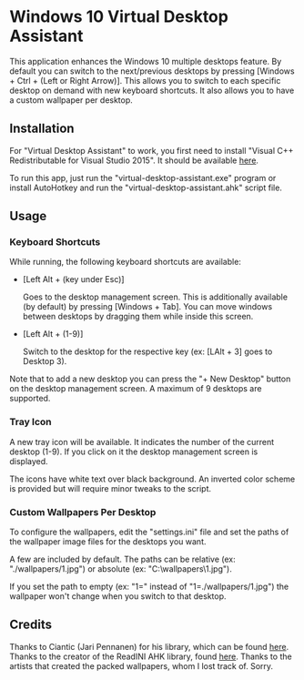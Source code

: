 Windows 10 Virtual Desktop Assistant
===

This application enhances the Windows 10 multiple desktops feature.
By default you can switch to the next/previous desktops by pressing [Windows + Ctrl + (Left or Right Arrow)].
This allows you to switch to each specific desktop on demand with new keyboard shortcuts.
It also allows you to have a custom wallpaper per desktop.

## Installation

For "Virtual Desktop Assistant" to work, you first need to install "Visual C++ Redistributable for Visual Studio 2015".
It should be available [here](https://www.microsoft.com/en-us/download/details.aspx?id=48145).

To run this app, just run the "virtual-desktop-assistant.exe" program or install AutoHotkey and run the "virtual-desktop-assistant.ahk" script file.

## Usage

### Keyboard Shortcuts

While running, the following keyboard shortcuts are available:
- [Left Alt + (key under Esc)]

    Goes to the desktop management screen.
    This is additionally available (by default) by pressing [Windows + Tab].
    You can move windows between desktops by dragging them while inside this screen.

- [Left Alt + (1-9)]

    Switch to the desktop for the respective key (ex: [LAlt + 3] goes to Desktop 3).

Note that to add a new desktop you can press the "+ New Desktop" button on the desktop management screen.
A maximum of 9 desktops are supported.

### Tray Icon

A new tray icon will be available. It indicates the number of the current desktop (1-9).
If you click on it the desktop management screen is displayed.

The icons have white text over black background. An inverted color scheme is provided but will require minor tweaks to the script.

### Custom Wallpapers Per Desktop

To configure the wallpapers, edit the "settings.ini" file and set the paths of the wallpaper image files for the desktops you want.

A few are included by default. The paths can be relative (ex: "./wallpapers/1.jpg") or absolute (ex: "C:\wallpapers\1.jpg").

If you set the path to empty (ex: "1=" instead of "1=./wallpapers/1.jpg") the wallpaper won't change when you switch to that desktop.

## Credits

Thanks to Ciantic (Jari Pennanen) for his library, which can be found [here](https://github.com/Ciantic/VirtualDesktopAccessor).
Thanks to the creator of the ReadINI AHK library, found [here](https://autohotkey.com/board/topic/33506-read-ini-file-in-one-go/).
Thanks to the artists that created the packed wallpapers, whom I lost track of. Sorry.